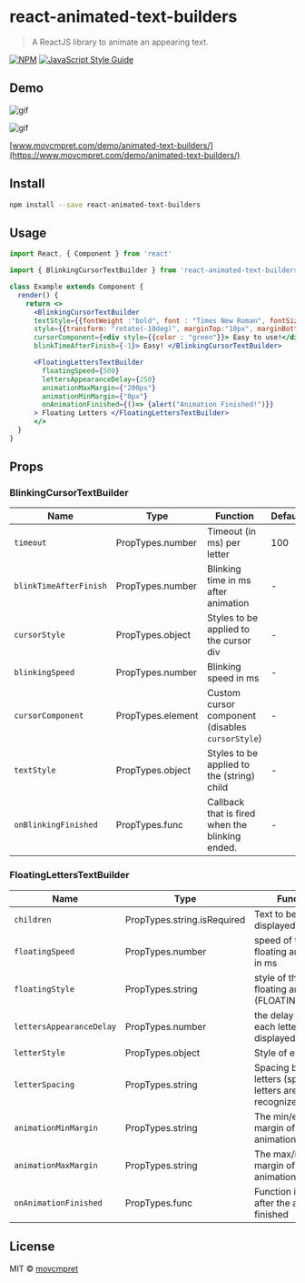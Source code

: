 # react-animated-text-builders

> A ReactJS library to animate an appearing text.

[![NPM](https://img.shields.io/npm/v/react-animated-text-builders.svg)](https://www.npmjs.com/package/react-animated-text-builders) [![JavaScript Style Guide](https://img.shields.io/badge/code_style-standard-brightgreen.svg)](https://standardjs.com)

## Demo

![gif](https://www.movcmpret.com/demo/animated-text-builders/blink.gif)

![gif](https://www.movcmpret.com/demo/animated-text-builders/floating.gif)

[www.movcmpret.com/demo/animated-text-builders/](https://www.movcmpret.com/demo/animated-text-builders/)


## Install

```bash
npm install --save react-animated-text-builders
```

## Usage

```jsx
import React, { Component } from 'react'

import { BlinkingCursorTextBuilder } from 'react-animated-text-builders'

class Example extends Component {
  render() {
    return <>
      <BlinkingCursorTextBuilder
      textStyle={{fontWeight :"bold", font : "Times New Roman", fontSize : "18px"}}
      style={{transform: "rotate(-10deg)", marginTop:"10px", marginBottom :"10px"}}
      cursorComponent={<div style={{color : "green"}}> Easy to use!</div>}
      blinkTimeAfterFinish={-1}> Easy! </BlinkingCursorTextBuilder>

      <FloatingLettersTextBuilder
        floatingSpeed={500}
        lettersAppearanceDelay={250}
        animationMaxMargin={"200px"}
        animationMinMargin={"0px"}
        onAnimationFinished={()=> {alert("Animation Finished!")}}
      > Floating Letters </FloatingLettersTextBuilder>
      </>
  }
}
```

## Props

### BlinkingCursorTextBuilder
Name | Type | Function | Default
------------ | ------------- | -------------| -------------
`timeout` | PropTypes.number | Timeout (in ms) per letter | 100
`blinkTimeAfterFinish` | PropTypes.number | Blinking time in ms after animation | -
`cursorStyle` | PropTypes.object | Styles to be applied to the cursor div | -
`blinkingSpeed` | PropTypes.number | Blinking speed in ms | -
`cursorComponent` | PropTypes.element | Custom cursor component (disables `cursorStyle`) | -
`textStyle` | PropTypes.object | Styles to be applied to the (string) child | -
`onBlinkingFinished` | PropTypes.func | Callback that is fired when the blinking ended. | -

### FloatingLettersTextBuilder
Name | Type | Function | Default
------------ | ------------- | -------------| -------------
`children` | PropTypes.string.isRequired | Text to be displayed |-
`floatingSpeed` | PropTypes.number | speed of the CSS floating animation in ms |500
`floatingStyle` | PropTypes.string | style of the CSS floating animation (FLOATING_STYLE) |FLOATING_STYLE.EASE_IN_OUT
`lettersAppearanceDelay` | PropTypes.number | the delay between each letter to be displayed |100
`letterStyle` |  PropTypes.object | Style of each letter |{}
`letterSpacing` | PropTypes.string | Spacing between letters (space-letters are not recognized) | "4px"
`animationMinMargin` | PropTypes.string | The min/end margin of the animation |"0px"
`animationMaxMargin` | PropTypes.string | The max/initial margin of the animation |"100px"
`onAnimationFinished` | PropTypes.func | Function is called after the animation finished | -

## License

MIT © [movcmpret](https://github.com/movcmpret)
